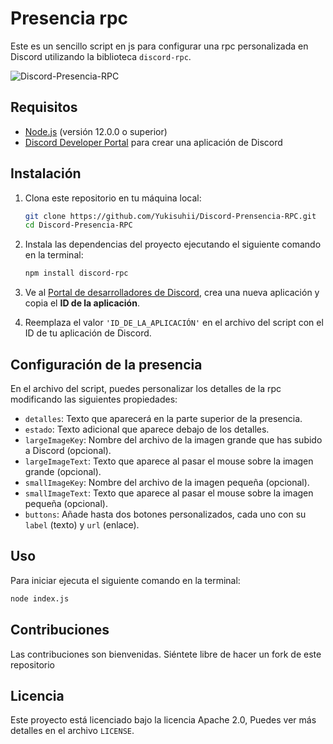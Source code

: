 # Presencia rpc

Este es un sencillo script en js para configurar una rpc personalizada en Discord utilizando la biblioteca `discord-rpc`.

![Discord-Presencia-RPC](./images/rpc)


## Requisitos

- [Node.js](https://nodejs.org/) (versión 12.0.0 o superior)
- [Discord Developer Portal](https://discord.com/developers/applications) para crear una aplicación de Discord

## Instalación

1. Clona este repositorio en tu máquina local:

   ```bash
   git clone https://github.com/Yukisuhii/Discord-Prensencia-RPC.git
   cd Discord-Presencia-RPC
   ```

2. Instala las dependencias del proyecto ejecutando el siguiente comando en la terminal:

   ```bash
   npm install discord-rpc
   ```

3. Ve al [Portal de desarrolladores de Discord](https://discord.com/developers/applications), crea una nueva aplicación y copia el **ID de la aplicación**.

4. Reemplaza el valor `'ID_DE_LA_APLICACIÓN'` en el archivo del script con el ID de tu aplicación de Discord.

## Configuración de la presencia

En el archivo del script, puedes personalizar los detalles de la rpc modificando las siguientes propiedades:

- `detalles`: Texto que aparecerá en la parte superior de la presencia.
- `estado`: Texto adicional que aparece debajo de los detalles.
- `largeImageKey`: Nombre del archivo de la imagen grande que has subido a Discord (opcional).
- `largeImageText`: Texto que aparece al pasar el mouse sobre la imagen grande (opcional).
- `smallImageKey`: Nombre del archivo de la imagen pequeña (opcional).
- `smallImageText`: Texto que aparece al pasar el mouse sobre la imagen pequeña (opcional).
- `buttons`: Añade hasta dos botones personalizados, cada uno con su `label` (texto) y `url` (enlace).

## Uso

Para iniciar ejecuta el siguiente comando en la terminal:

```bash
node index.js
```

## Contribuciones

Las contribuciones son bienvenidas. Siéntete libre de hacer un fork de este repositorio

## Licencia

Este proyecto está licenciado bajo la licencia Apache 2.0, Puedes ver más detalles en el archivo `LICENSE`.
```
